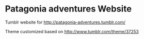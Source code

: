 Patagonia adventures Website
============================

Tumblr website for http://patagonia-adventures.tumblr.com/

Theme customized based on
http://www.tumblr.com/theme/37253
